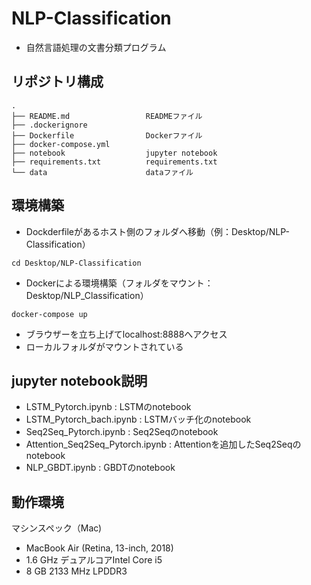 # NLP-Classification
* 自然言語処理の文書分類プログラム

## リポジトリ構成
```
.
├── README.md                 READMEファイル
├── .dockerignore        
├── Dockerfile                Dockerファイル
├── docker-compose.yml
├── notebook                  jupyter notebook
├── requirements.txt          requirements.txt
└── data                      dataファイル
```

## 環境構築

* Dockderfileがあるホスト側のフォルダへ移動（例：Desktop/NLP-Classification）
```
cd Desktop/NLP-Classification
```

* Dockerによる環境構築（フォルダをマウント：Desktop/NLP_Classification）
```
docker-compose up
```

* ブラウザーを立ち上げてlocalhost:8888へアクセス
* ローカルフォルダがマウントされている

## jupyter notebook説明
* LSTM_Pytorch.ipynb : LSTMのnotebook
* LSTM_Pytorch_bach.ipynb : LSTMバッチ化のnotebook
* Seq2Seq_Pytorch.ipynb : Seq2Seqのnotebook
* Attention_Seq2Seq_Pytorch.ipynb : Attentionを追加したSeq2Seqのnotebook
* NLP_GBDT.ipynb : GBDTのnotebook

## 動作環境
マシンスペック（Mac)
- MacBook Air (Retina, 13-inch, 2018)
- 1.6 GHz デュアルコアIntel Core i5
- 8 GB 2133 MHz LPDDR3
